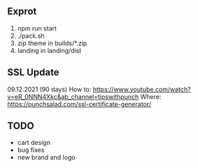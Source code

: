 ## Exprot

1. npm run start
2. ./pack.sh
3. zip theme in builds/*.zip
4. landing in landing/dist


## SSL Update
09.12.2021 (90 days)
How to: https://www.youtube.com/watch?v=eR_0NNN4Xkc&ab_channel=tipswithpunch
Where: https://punchsalad.com/ssl-certificate-generator/

## TODO
- cart design
- bug fixes
- new brand and logo